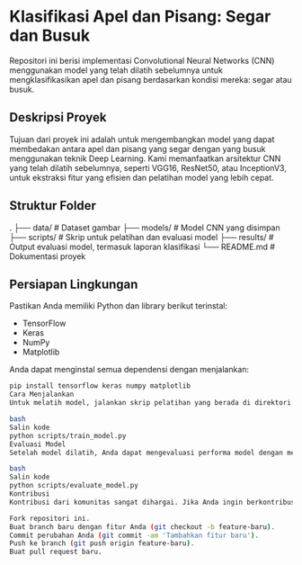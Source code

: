 # Klasifikasi Apel dan Pisang: Segar dan Busuk

Repositori ini berisi implementasi Convolutional Neural Networks (CNN) menggunakan model yang telah dilatih sebelumnya untuk mengklasifikasikan apel dan pisang berdasarkan kondisi mereka: segar atau busuk.

## Deskripsi Proyek

Tujuan dari proyek ini adalah untuk mengembangkan model yang dapat membedakan antara apel dan pisang yang segar dengan yang busuk menggunakan teknik Deep Learning. Kami memanfaatkan arsitektur CNN yang telah dilatih sebelumnya, seperti VGG16, ResNet50, atau InceptionV3, untuk ekstraksi fitur yang efisien dan pelatihan model yang lebih cepat.

## Struktur Folder
.
├── data/                  # Dataset gambar
├── models/                # Model CNN yang disimpan
├── scripts/               # Skrip untuk pelatihan dan evaluasi model
├── results/               # Output evaluasi model, termasuk laporan klasifikasi
└── README.md              # Dokumentasi proyek


## Persiapan Lingkungan

Pastikan Anda memiliki Python dan library berikut terinstal:
- TensorFlow
- Keras
- NumPy
- Matplotlib

Anda dapat menginstal semua dependensi dengan menjalankan:
```bash
pip install tensorflow keras numpy matplotlib
Cara Menjalankan
Untuk melatih model, jalankan skrip pelatihan yang berada di direktori scripts:

bash
Salin kode
python scripts/train_model.py
Evaluasi Model
Setelah model dilatih, Anda dapat mengevaluasi performa model dengan menjalankan skrip evaluasi:

bash
Salin kode
python scripts/evaluate_model.py
Kontribusi
Kontribusi dari komunitas sangat dihargai. Jika Anda ingin berkontribusi:

Fork repositori ini.
Buat branch baru dengan fitur Anda (git checkout -b feature-baru).
Commit perubahan Anda (git commit -am 'Tambahkan fitur baru').
Push ke branch (git push origin feature-baru).
Buat pull request baru.
